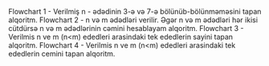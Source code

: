 Flowchart 1 - Verilmiş n - ədədinin 3-ə və 7-ə bölünüb-bölünməməsini tapan alqoritm.
Flowchart 2 - n və m ədədləri verilir. Əgər n və m ədədləri hər ikisi cütdürsə n və m ədədlərinin cəmini hesablayam alqoritm.
Flowchart 3 - Verilmis n ve m (n<m) ededleri arasindaki tek ededlerin sayini tapan alqoritm.
Flowchart 4 - Verilmis n ve m (n<m) ededleri arasindaki tek ededlerin cemini tapan alqoritm.
